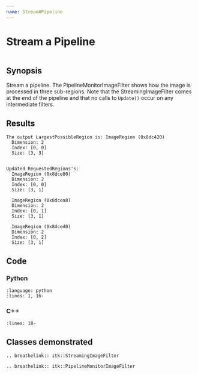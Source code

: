 ```yaml
---
name: StreamAPipeline
---
```


# Stream a Pipeline

```{index} single: StreamingImageFilter single: stream single: PipelineMonitorImageFilter
```

## Synopsis

Stream a pipeline.  The PipelineMonitorImageFilter shows how the image is
processed in three sub-regions.  Note that the StreamingImageFilter comes at the
end of the pipeline and that no calls to `Update()` occur on any intermediate
filters.

## Results

```none
The output LargestPossibleRegion is: ImageRegion (0x8dc420)
  Dimension: 2
  Index: [0, 0]
  Size: [3, 3]


Updated RequestedRegions's:
  ImageRegion (0x8dce80)
  Dimension: 2
  Index: [0, 0]
  Size: [3, 1]

  ImageRegion (0x8dcea8)
  Dimension: 2
  Index: [0, 1]
  Size: [3, 1]

  ImageRegion (0x8dced0)
  Dimension: 2
  Index: [0, 2]
  Size: [3, 1]
```

## Code

### Python

```{literalinclude} Code.py
:language: python
:lines: 1, 16-
```

### C++

```{literalinclude} Code.cxx
:lines: 18-
```

## Classes demonstrated

```{eval-rst}
.. breathelink:: itk::StreamingImageFilter
```

```{eval-rst}
.. breathelink:: itk::PipelineMonitorImageFilter
```
